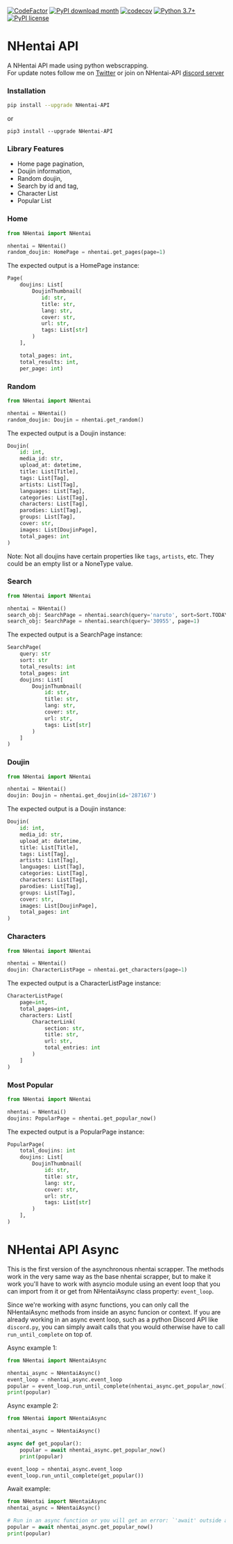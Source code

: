 [![CodeFactor](https://www.codefactor.io/repository/github/alexandresenpai/nhentai-api/badge)](https://www.codefactor.io/repository/github/alexandresenpai/nhentai-api)
[![PyPI download month](https://img.shields.io/pypi/dm/NHentai-API.svg)](https://pypi.python.org/pypi/NHentai-API/)
[![codecov](https://codecov.io/gh/AlexandreSenpai/NHentai-API/branch/dev/graph/badge.svg?token=F3LP15DYMR)](https://codecov.io/gh/AlexandreSenpai/NHentai-API)
[![Python 3.7+](https://img.shields.io/badge/Python-3.7+-blue.svg)](https://www.python.org/downloads/release/python-370/)
[![PyPI license](https://img.shields.io/pypi/l/ansicolortags.svg)](https://pypi.python.org/pypi/ansicolortags/)

# NHentai API

A NHentai API made using python webscrapping. \
For update notes follow me on [Twitter](https://twitter.com/AlexandreSenpa1) or join on NHentai-API [discord server](https://discord.gg/576uSRDD)

### Installation
```bash
pip install --upgrade NHentai-API
```
or
```
pip3 install --upgrade NHentai-API
```

### Library Features
- Home page pagination,
- Doujin information,
- Random doujin,
- Search by id and tag,
- Character List
- Popular List

### Home

```python
from NHentai import NHentai

nhentai = NHentai()
random_doujin: HomePage = nhentai.get_pages(page=1)
```
The expected output is a HomePage instance:
```python
Page(
    doujins: List[
        DoujinThumbnail(
           id: str,
           title: str,
           lang: str,
           cover: str,
           url: str,
           tags: List[str]
        )
    ],

    total_pages: int,
    total_results: int,
    per_page: int)
```

### Random
```python
from NHentai import NHentai

nhentai = NHentai()
random_doujin: Doujin = nhentai.get_random()
```
The expected output is a Doujin instance:
```python
Doujin(
    id: int,
    media_id: str,
    upload_at: datetime,
    title: List[Title],
    tags: List[Tag],
    artists: List[Tag],
    languages: List[Tag],
    categories: List[Tag],
    characters: List[Tag],
    parodies: List[Tag],
    groups: List[Tag],
    cover: str,
    images: List[DoujinPage],
    total_pages: int
)
```
Note: Not all doujins have certain properties like `tags`, `artists`, etc. They could be an empty list or a NoneType value.

### Search
```python
from NHentai import NHentai

nhentai = NHentai()
search_obj: SearchPage = nhentai.search(query='naruto', sort=Sort.TODAY, page=1)
search_obj: SearchPage = nhentai.search(query='30955', page=1)
```
The expected output is a SearchPage instance:
```python
SearchPage(
    query: str
    sort: str
    total_results: int
    total_pages: int
    doujins: List[
        DoujinThumbnail(
            id: str,
            title: str,
            lang: str,
            cover: str,
            url: str,
            tags: List[str]
        )
    ]
)
```

### Doujin
```python
from NHentai import NHentai

nhentai = NHentai()
doujin: Doujin = nhentai.get_doujin(id='287167')
```
The expected output is a Doujin instance:
```python
Doujin(
    id: int,
    media_id: str,
    upload_at: datetime,
    title: List[Title],
    tags: List[Tag],
    artists: List[Tag],
    languages: List[Tag],
    categories: List[Tag],
    characters: List[Tag],
    parodies: List[Tag],
    groups: List[Tag],
    cover: str,
    images: List[DoujinPage],
    total_pages: int
)
```

### Characters
```python
from NHentai import NHentai

nhentai = NHentai()
doujin: CharacterListPage = nhentai.get_characters(page=1)
```
The expected output is a CharacterListPage instance:
```python
CharacterListPage(
    page=int,
    total_pages=int,
    characters: List[
        CharacterLink(
            section: str,
            title: str,
            url: str,
            total_entries: int
        )
    ]
)
```

### Most Popular
```python
from NHentai import NHentai

nhentai = NHentai()
doujins: PopularPage = nhentai.get_popular_now()
```
The expected output is a PopularPage instance:
```python
PopularPage(
    total_doujins: int
    doujins: List[
        DoujinThumbnail(
            id: str,
            title: str,
            lang: str,
            cover: str,
            url: str,
            tags: List[str]
        )
    ],
)
```

# NHentai API Async

This is the first version of the asynchronous nhentai scrapper. The methods work in the very same way as the base nhentai scrapper, but to make it work you'll have to work with asyncio module using an event loop that you can import from it or get from NHentaiAsync class property: `event_loop`.

Since we're working with async functions, you can only call the NHentaiAsync methods from inside an async funcion or context.
If you are already working in an async event loop, such as a python Discord API like `discord.py`, you can simply await calls that you would otherwise have to call `run_until_complete` on top of.

Async example 1:
```py
from NHentai import NHentaiAsync

nhentai_async = NHentaiAsync()
event_loop = nhentai_async.event_loop
popular = event_loop.run_until_complete(nhentai_async.get_popular_now())
print(popular)
```
Async example 2:
```python
from NHentai import NHentaiAsync

nhentai_async = NHentaiAsync()

async def get_popular():
    popular = await nhentai_async.get_popular_now()
    print(popular)

event_loop = nhentai_async.event_loop
event_loop.run_until_complete(get_popular())
```

Await example:
```python
from NHentai import NHentaiAsync
nhentai_async = NHentaiAsync()

# Run in an async function or you will get an error: `'await' outside async function`.
popular = await nhentai_async.get_popular_now()
print(popular)
```

